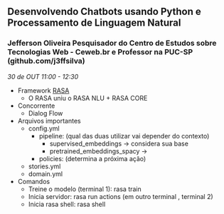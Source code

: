 

## Desenvolvendo Chatbots usando Python e Processamento de Linguagem Natural
### Jefferson Oliveira Pesquisador do Centro de Estudos sobre Tecnologias Web - Ceweb.br e Professor na PUC-SP (github.com/j3ffsilva)
_30 de OUT 11:00 - 12:30_

* Framework [RASA](https://rasa.com/)
    * O RASA uniu o RASA NLU + RASA CORE
* Concorrente
    * Dialog Flow
* Arquivos importantes
    * config.yml
        * pipeline: (qual das duas utilizar vai depender do contexto)
            * supervised_embeddings -> considera sua base
            * pretrained_embeddings_spacy -> 
        * policies: (determina a próxima ação)
    * stories.yml
    * domain.yml
* Comandos
    * Treine o modelo (terminal 1): rasa train
    * Inicia servidor: rasa run actions (em outro terminal , terminal 2)
    * Inicia rasa shell: rasa shell